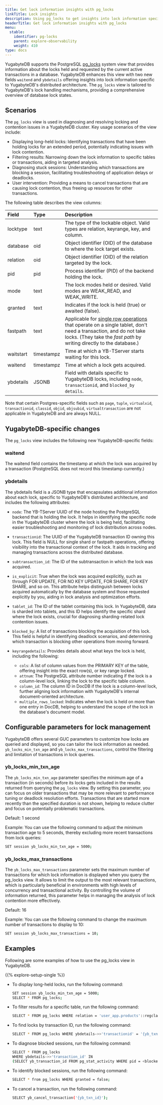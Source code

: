 ```yaml
---
title: Get lock information insights with pg_locks
linkTitle: Lock insights
description: Using pg_locks to get insights into lock information specific to YugabyteDB's distributed SQL architecture.
headerTitle: Get lock information insights with pg_locks
menu:
  stable:
    identifier: pg-locks
    parent: explore-observability
    weight: 410
type: docs
---
```


YugabyteDB supports the PostgreSQL [pg_locks](https://www.postgresql.org/docs/current/view-pg-locks.html) system view that provides information about the locks held and requested by the current active transactions in a database. YugabyteDB enhances this view with two new fields `waitend` and `ybdetails` offering insights into lock information specific to YugabyteDB's distributed architecture. The `pg_locks` view is tailored to YugabyteDB's lock handling mechanisms, providing a comprehensive overview of database lock states.

## Scenarios

The `pg_locks` view is used in diagnosing and resolving locking and contention issues in a YugabyteDB cluster. Key usage scenarios of the view include:

- Displaying long-held locks: Identifying transactions that have been holding locks for an extended period, potentially indicating issues with lock contention.
- Filtering results: Narrowing down the lock information to specific tables or transactions, aiding in targeted analysis.
- Diagnosing stuck sessions: Understanding which transactions are blocking a session, facilitating troubleshooting of application delays or deadlocks.
- User intervention: Providing a means to cancel transactions that are causing lock contention, thus freeing up resources for other transactions.

The following table describes the view columns:

| Field | Type | Description |
| :---- | :--- | :---------- |
| locktype | text | The type of the lockable object. Valid types are relation, keyrange, key, and column. |
| database | oid | Object identifier (OID) of the database to  where the lock target exists. |
| relation | oid | Object identifier (OID) of the relation targeted by the lock. |
| pid | pid | Process identifier (PID) of the backend holding the lock. |
| mode | text | The lock modes held or desired. Valid modes are WEAK_READ, and WEAK_WRITE. |
| granted | text | Indicates if the lock is held (true) or awaited (false). |
| fastpath | text | Applicable for [single row operations](../../../architecture/transactions/single-row-transactions/) that operate on a single tablet, don't need a transaction, and do not take locks. (They take the _fast path_ by writing directly to the database.)  |
| waitstart | timestampz | Time at which a YB-TServer starts waiting for this lock. |
| waitend | timestampz | Time at which a lock gets acquired. |
| ybdetails | JSONB | Field with details specific to YugabyteDB locks, including `node`, `transactionid`, and `blocked_by details`.|

Note that certain Postgres-specific fields such as `page`, `tuple`, `virtualxid`, `transactionid`, `classid`, `objid`, `objsubid`, `virtualtransaction` are not applicable in YugabyteDB and are always NULL.

## YugabyteDB-specific changes

The `pg_locks` view includes the following new YugabyteDB-specific fields:

### waitend

The waitend field contains the timestamp at which the lock was acquired by a transaction (PostgtreSQL does not record this timestamp currently.)

### ybdetails

The ybdetails field is a JSONB type that encapsulates additional information about each lock, specific to YugabyteDB's distributed architecture, and includes the following attributes:

- `node`: The YB-TServer UUID of the node hosting the PostgreSQL backend that is holding the lock. It helps in identifying the specific node in the YugabyteDB cluster where the lock is being held, facilitating easier troubleshooting and monitoring of lock distribution across nodes.
- `transactionid`: The UUID of the YugabyteDB transaction ID owning this lock. This field is NULL for single shard or fastpath operations, offering visibility into the transactional context of the lock. It aids in tracking and managing transactions across the distributed database.
- `subtransaction_id`: The ID of the subtransaction in which the lock was acquired.
- `is_explicit`: True when the lock was acquired explicitly, such as through FOR UPDATE, FOR NO KEY UPDATE, FOR SHARE, FOR KEY SHARE, and so on. This attribute helps distinguish between locks acquired automatically by the database system and those requested explicitly by you, aiding in lock analysis and optimization efforts.
- `tablet_id`: The ID of the tablet containing this lock. In YugabyteDB, data is sharded into tablets, and this ID helps identify the specific shard where the lock exists, crucial for diagnosing sharding-related lock contention issues.
- `blocked_by`: A list of transactions blocking the acquisition of this lock. This field is helpful in identifying deadlock scenarios, and determining which transaction is blocking other operations from moving forward.
- `keyrangedetails`: Provides details about what keys the lock is held, including the following:

  - `cols`: A list of column values from the PRIMARY KEY of the table, offering insight into the exact row(s), or key range locked.
  - `attnum`: The PostgreSQL attribute number indicating if the lock is a column-level lock, linking the lock to the specific table column.
  - `column_id`: The column ID in DocDB if the lock is a column-level lock, further aligning lock information with YugabyteDB's internal document-oriented architecture.
  - `multiple_rows_locked`: Indicates when the lock is held on more than one entry in DocDB, helping to understand the scope of the lock in the database's document model.

## Configurable parameters for lock management

YugabyteDB offers several GUC parameters to customize how locks are queried and displayed, so you can tailor the lock information as needed. `yb_locks_min_txn_age` and `yb_locks_max_transactions`, control the filtering and limitation of transactions in lock queries.

### yb_locks_min_txn_age

The `yb_locks_min_txn_age` parameter specifies the minimum age of a transaction (in seconds) before its locks gets included in the results returned from querying the `pg_locks` view. By setting this parameter, you can focus on older transactions that may be more relevant to performance tuning or deadlock resolution efforts. Transactions that are started more recently than the specified duration is not shown, helping to reduce clutter and focus on potentially problematic transactions.

Default: 1 second

Example: You can use the following command to adjust the minimum transaction age to 5 seconds, thereby excluding more recent transactions from lock queries:

```sh
SET session yb_locks_min_txn_age = 5000;
```

### yb_locks_max_transactions

The `yb_locks_max_transactions` parameter sets the maximum number of transactions for which lock information is displayed when you query the pg_locks view. It allows to limit the output to the most relevant transactions, which is particularly beneficial in environments with high levels of concurrency and transactional activity. By controlling the volume of information returned, this parameter helps in managing the analysis of lock contention more effectively.

Default: 16

Example: You can use the following command to change the maximum number of transactions to display to 10:

```sh
SET session yb_locks_max_transactions = 10;
```

## Examples

Following are some examples of how to use the pg_locks view in YugabyteDB.

{{% explore-setup-single %}}

- To display long-held locks, run the following command:

    ```sh
    SET session yb_locks_min_txn_age = 5000;
    SELECT * FROM pg_locks;
    ```

- To filter results for a specific table, run the following command:

    ```sh
    SELECT * FROM pg_locks WHERE relation = 'user_app.products'::regclass;
    ```

- To find locks by transaction ID, run the following command:

    ```sh
    SELECT * FROM pg_locks WHERE ybdetails->>'transactionid' = '{yb_txn_id}';
    ```

- To diagnose blocked sessions, run the following command:

    ```sh
    SELECT * FROM pg_locks
    WHERE ybdetails->>'transaction_id' IN
    (SELECT yb_transaction_id FROM pg_stat_activity WHERE pid = <blocked_pid>);
    ```

- To identify blocked sessions, run the following command:

    ```sh
    SELECT * from pg_locks WHERE granted = false;
    ```

- To cancel a transaction, run the following command:

    ```sh
    SELECT yb_cancel_transaction('{yb_txn_id}');
    ```
